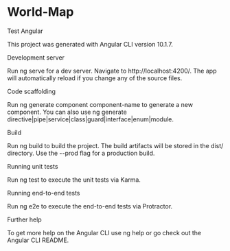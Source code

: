 # World-Map
 Test Angular 
 
This project was generated with Angular CLI version 10.1.7.


Development server


Run ng serve for a dev server. Navigate to http://localhost:4200/. The app will automatically reload if you change any of the source files.


Code scaffolding


Run ng generate component component-name to generate a new component. You can also use ng generate directive|pipe|service|class|guard|interface|enum|module.


Build


Run ng build to build the project. The build artifacts will be stored in the dist/ directory. Use the --prod flag for a production build.


Running unit tests


Run ng test to execute the unit tests via Karma.


Running end-to-end tests


Run ng e2e to execute the end-to-end tests via Protractor.

Further help


To get more help on the Angular CLI use ng help or go check out the Angular CLI README.

